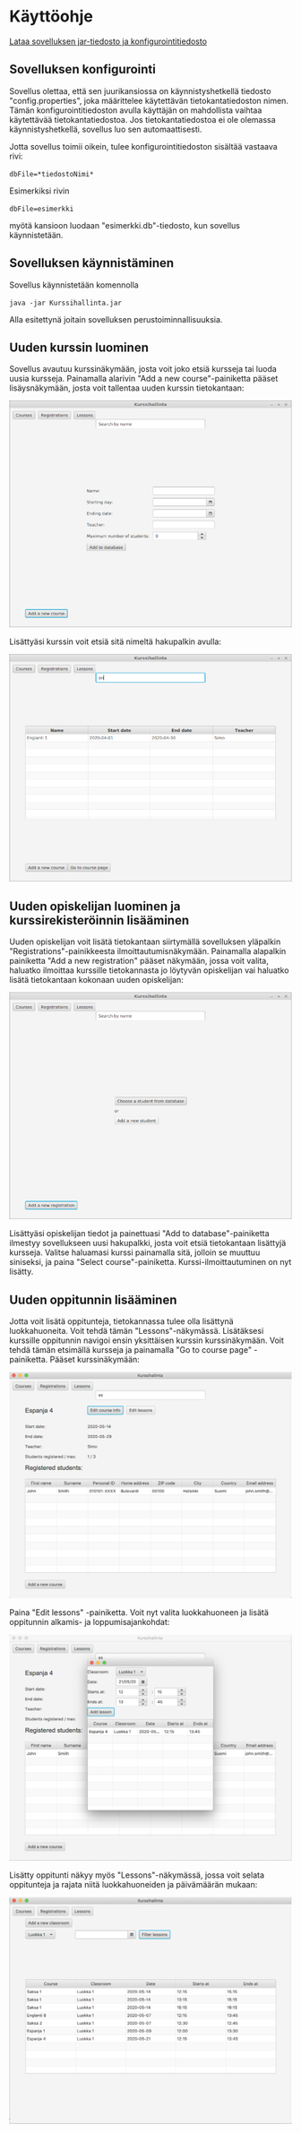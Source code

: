 # Käyttöohje
[Lataa sovelluksen jar-tiedosto ja konfigurointitiedosto](https://github.com/okkokuisma/ot-harjoitustyo/releases/tag/loppupalautus)

## Sovelluksen konfigurointi
Sovellus olettaa, että sen juurikansiossa on käynnistyshetkellä tiedosto "config.properties", joka määrittelee käytettävän tietokantatiedoston nimen. Tämän konfigurointitiedoston avulla käyttäjän on mahdollista vaihtaa käytettävää tietokantatiedostoa. Jos tietokantatiedostoa ei ole olemassa käynnistyshetkellä, sovellus luo sen automaattisesti.

Jotta sovellus toimii oikein, tulee konfigurointitiedoston sisältää vastaava rivi:

`dbFile=*tiedostoNimi*`

Esimerkiksi rivin

`dbFile=esimerkki`

myötä kansioon luodaan "esimerkki.db"-tiedosto, kun sovellus käynnistetään.

## Sovelluksen käynnistäminen
Sovellus käynnistetään komennolla

`java -jar Kurssihallinta.jar`

Alla esitettynä joitain sovelluksen perustoiminnallisuuksia.

## Uuden kurssin luominen
Sovellus avautuu kurssinäkymään, josta voit joko etsiä kursseja tai luoda uusia kursseja. Painamalla alarivin "Add a new course"-painiketta pääset lisäysnäkymään, josta voit tallentaa uuden kurssin tietokantaan:

![Kurssilisäys](https://github.com/okkokuisma/ot-harjoitustyo/blob/master/dokumentointi/kuvat/kurssilisays.png)

Lisättyäsi kurssin voit etsiä sitä nimeltä hakupalkin avulla:

![Kurssietsi](https://github.com/okkokuisma/ot-harjoitustyo/blob/master/dokumentointi/kuvat/kurssietsi.png)

## Uuden opiskelijan luominen ja kurssirekisteröinnin lisääminen
Uuden opiskelijan voit lisätä tietokantaan siirtymällä sovelluksen yläpalkin "Registrations"-painikkeesta ilmoittautumisnäkymään. Painamalla alapalkin painiketta "Add a new registration" pääset näkymään, jossa voit valita, haluatko ilmoittaa kurssille tietokannasta jo löytyvän opiskelijan vai haluatko lisätä tietokantaan kokonaan uuden opiskelijan:

![Valintanakyma](https://github.com/okkokuisma/ot-harjoitustyo/blob/master/dokumentointi/kuvat/valintanakyma.png)

Lisättyäsi opiskelijan tiedot ja painettuasi "Add to database"-painiketta ilmestyy sovellukseen uusi hakupalkki, josta voit etsiä tietokantaan lisättyjä kursseja. Valitse haluamasi kurssi painamalla sitä, jolloin se muuttuu siniseksi, ja paina "Select course"-painiketta. Kurssi-ilmoittautuminen on nyt lisätty.

## Uuden oppitunnin lisääminen
Jotta voit lisätä oppitunteja, tietokannassa tulee olla lisättynä luokkahuoneita. Voit tehdä tämän "Lessons"-näkymässä. Lisätäksesi kurssille oppitunnin navigoi ensin yksittäisen kurssin kurssinäkymään. Voit tehdä tämän etsimällä kursseja ja painamalla "Go to course page" -painiketta. Pääset kurssinäkymään:

![Kurssinakyma](https://github.com/okkokuisma/ot-harjoitustyo/blob/master/dokumentointi/kuvat/kurssinakyma.png)

Paina "Edit lessons" -painiketta. Voit nyt valita luokkahuoneen ja lisätä oppitunnin alkamis- ja loppumisajankohdat:

![Valintanakyma](https://github.com/okkokuisma/ot-harjoitustyo/blob/master/dokumentointi/kuvat/oppituntinakyma.png)

Lisätty oppitunti näkyy myös "Lessons"-näkymässä, jossa voit selata oppitunteja ja rajata niitä luokkahuoneiden ja päivämäärän mukaan:

![Valintanakyma](https://github.com/okkokuisma/ot-harjoitustyo/blob/master/dokumentointi/kuvat/oppitunnit.png)
